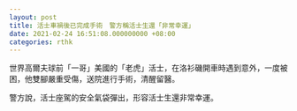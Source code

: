 ```yaml
---
layout: post
title: 活士車禍後已完成手術　警方稱活士生還「非常幸運」
date: 2021-02-24 16:51:08.000000000 +08:00
categories: rthk
---
```


世界高爾夫球前「一哥」美國的「老虎」活士，在洛衫磯開車時遇到意外，一度被困，他雙腳嚴重受傷，送院進行手術，清醒留醫。

警方說，活士座駕的安全氣袋彈出，形容活士生還非常幸運。
